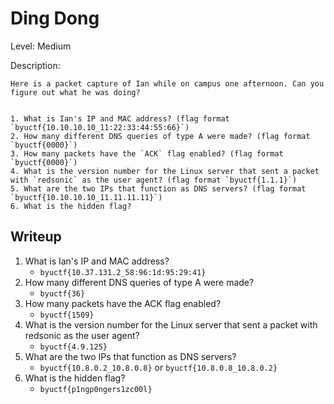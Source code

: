 # Ding Dong
Level: Medium

Description:
```
Here is a packet capture of Ian while on campus one afternoon. Can you figure out what he was doing?


1. What is Ian's IP and MAC address? (flag format `byuctf{10.10.10.10_11:22:33:44:55:66}`)
2. How many different DNS queries of type A were made? (flag format `byuctf{0000}`)
3. How many packets have the `ACK` flag enabled? (flag format `byuctf{0000}`)
4. What is the version number for the Linux server that sent a packet with `redsonic` as the user agent? (flag format `byuctf{1.1.1}`)
5. What are the two IPs that function as DNS servers? (flag format `byuctf{10.10.10.10_11.11.11.11}`)
6. What is the hidden flag?
```

## Writeup
1. What is Ian's IP and MAC address?
    - `byuctf{10.37.131.2_58:96:1d:95:29:41}`
1. How many different DNS queries of type A were made?
    - `byuctf{36}`
1. How many packets have the ACK flag enabled?
    - `byuctf{1509}`
1. What is the version number for the Linux server that sent a packet with redsonic as the user agent?
    - `byuctf{4.9.125}`
1. What are the two IPs that function as DNS servers?
    - `byuctf{10.8.0.2_10.8.0.8}` or `byuctf{10.8.0.8_10.8.0.2}`
1. What is the hidden flag?
    - `byuctf{p1ngp0ngers1zc00l}`